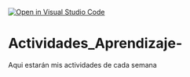 [![Open in Visual Studio Code](https://classroom.github.com/assets/open-in-vscode-c66648af7eb3fe8bc4f294546bfd86ef473780cde1dea487d3c4ff354943c9ae.svg)](https://classroom.github.com/online_ide?assignment_repo_id=8478624&assignment_repo_type=AssignmentRepo)
# Actividades_Aprendizaje-
Aqui estarán mis actividades de cada semana
